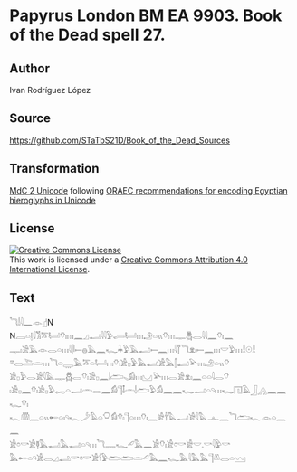 # Papyrus London BM EA 9903. Book of the Dead spell 27.

## Author 

Ivan Rodríguez López

## Source 

https://github.com/STaTbS21D/Book_of_the_Dead_Sources

## Transformation 

[MdC 2 Unicode](https://statbs21d.github.io/mdc2unicode.html) following [ORAEC recommendations for encoding Egyptian hieroglyphs in Unicode](https://github.com/oraec/recommendations-encoding-hieroglyphs)

## License 

<a rel="license" href="http://creativecommons.org/licenses/by/4.0/"><img alt="Creative Commons License" style="border-width:0" src="https://i.creativecommons.org/l/by/4.0/88x31.png" /></a><br />This work is licensed under a <a rel="license" href="http://creativecommons.org/licenses/by/4.0/">Creative Commons Attribution 4.0 International License</a>.

## Text 

<hiero><rubrum>𓆓𓌃𓇋𓈖</rubrum>𓁹𓊨N<br>
N𓐙𓏏𓊤𓇋𓀢𓎁𓂡𓄣𓏤𓏥𓈖𓈎𓂝𓇋𓇋𓅱𓂷𓂡𓏥𓄂𓏏𓏭𓄣𓏥𓊃𓆣𓂋𓇋𓇋𓈖𓄣𓏤𓈖<br>
𓊃𓏤𓀀𓅓𓁹𓂋𓏏𓏥𓇋𓋴𓍿𓐍𓅓𓈖𓆑𓇓𓅱𓅓𓂝𓍿𓈖𓏥𓇋𓐩𓆓𓁷𓏤𓍿𓈖𓏥𓎟𓅱𓏥𓎛𓇳𓎛<br>
𓎼𓂋𓍅𓏛𓏥𓆓𓏏𓇾𓅓𓎁𓏏𓂡𓏥𓄣𓏤𓀀𓊪𓅱𓅓𓂝𓀀𓅓𓂭𓂝𓅪𓏥𓄂𓏏𓏭𓄣<br>
𓀀𓊪𓅱𓂋𓀀𓇋𓅓𓊃𓆣𓂋𓄣𓏤𓀀𓊪𓈖𓌃𓂧𓈅𓀁𓏥𓈋𓅪𓏥𓂋𓀀𓁷𓏤𓈖𓏏𓏏𓇋𓂋𓄣<br>
𓏤𓀀𓊪𓈖𓄣𓏤𓀀𓊪𓅱𓉻𓏏𓂝𓏛𓂋𓈖𓀁𓊹𓄤𓏛𓌃𓂧𓅱𓀁𓈖𓈖𓆑𓂝𓏏𓄹𓏥𓆑𓉔𓄿𓃀𓂻𓈖𓈖𓆑𓄣𓏤<br>
𓆑𓏃𓈖𓏏𓏭𓄡𓏏𓏤𓄹𓆑𓌳𓄿𓏏𓎶𓀁𓄣𓏤𓊹𓏏𓏥𓄣𓏤𓈖𓀀𓌂𓅓𓂝𓀀𓇋𓅓𓂜𓈖𓆓𓂧𓆑𓁹𓏏𓈖𓈖<br>
𓀀𓏌𓎡𓀀𓊢𓅓𓂝𓅓𓂝𓏏𓄹𓏥𓆓𓊃𓆑𓄔𓅓𓈖𓀀𓄣𓏤𓀀𓏌𓎡𓀀𓎟𓈒𓎡𓇋𓅱𓎡<br>
𓅓𓄡𓏏𓄹𓀀𓂋𓈎𓂢𓎡𓏌𓎡𓀀𓎗𓅱𓂧𓂧𓏛𓄔𓅓𓈖𓆑𓅓𓇋𓅓𓅓𓊹𓌨𓂋𓏏𓈉<br></hiero>